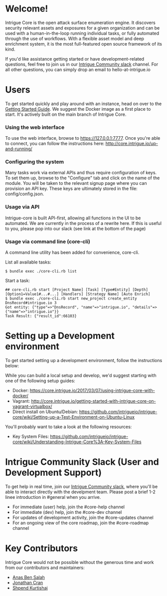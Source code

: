 # Welcome!

Intrigue Core is the open attack surface enumeration engine. It discovers security relevant assets and exposures for a given organization and can be used with a human-in-the-loop running individual tasks, or fully automated through the use of workflows. With a flexible asset model and deep enrichment system, it is the most full-featured open source framework of its kind.

If you'd like assistance getting started or have development-related questions, feel free to join us in our [Intrigue Community slack](https://join.slack.com/t/intrigue-community/shared_invite/zt-gh42ghi8-P~Z6wf1Bj5097vLLuqen6g) channel. For all other questions, you can simply drop an email to hello-at-intrigue.io

# Users

To get started quickly and play around with an instance, head on over to the [Getting Started Guide](https://core.intrigue.io/getting-started/). We suggest the Docker image as a first place to start. It's actively built on the main branch of Intrigue Core.  

### Using the web interface

To use the web interface, browse to https://127.0.0.1:7777. Once you're able to connect, you can follow the instructions here: http://core.intrigue.io/up-and-running/

### Configuring the system

Many tasks work via external APIs and thus require configuration of keys. To set them up, browse to the "Configure" tab and click on the name of the module. You will be taken to the relevant signup page where you can provision an API key. These keys are ultimately stored in the file: config/config.json.

### Usage via API

Intrigue-core is built API-first, allowing all functions in the UI to be automated. We are currently in the process of a rewrite here. If this is useful to you, please pop into our slack (see link at the bottom of the page)

### Usage via command line (core-cli)

A command line utility has been added for convenience, core-cli.

List all available tasks:
```
$ bundle exec ./core-cli.rb list
```

Start a task:
```
## core-cli.rb start [Project Name] [Task] [Type#Entity] [Depth] [Option1=Value1#...#...] [Handlers] [Strategy Name] [Auto Enrich]
$ bundle exec ./core-cli.rb start new_project create_entity DnsRecord#intrigue.io 3
Got entity: {"type"=>"DnsRecord", "name"=>"intrigue.io", "details"=>{"name"=>"intrigue.io"}}
Task Result: {"result_id":66103}
```

# Setting up a Development environment

To get started setting up a development environment, follow the instructions below:

While you can build a local setup and develop, we'd suggest starting with one of the following setup guides:

 * Docker: https://core.intrigue.io/2017/03/07/using-intrigue-core-with-docker/
 * Vagrant: http://core.intrigue.io/getting-started-with-intrigue-core-on-vagrant-virtualbox/
 * Direct install on Ubuntu/Debian: https://github.com/intrigueio/intrigue-core/wiki/Setting-up-a-Test-Environment-on-Ubuntu-Linux

You'll probably want to take a look at the following resources: 

 * Key System Files: https://github.com/intrigueio/intrigue-core/wiki/Understanding-Intrigue-Core%3A-Key-System-Files

# Intrigue Community Slack (User and Development Support)

To get help in real time, join our [Intrigue Community slack](https://join.slack.com/t/intrigue-community/shared_invite/zt-gh42ghi8-P~Z6wf1Bj5097vLLuqen6g), where you'll be able to interact directly with the develpment team. Please post a brief 1-2 linee introduction in #general when you arrive. 

  - For immediate (user) help, join the #core-help channel
  - For immediate (dev) help, join the #core-dev channel
  - For updates of development activity, join the #core-updates channel
  - For an ongoing view of the core roadmap, join the #core-roadmap channel

# Key Contributors

Intrigue Core would not be possible without the generous time and work from our contributors and maintainers: 
 
 * [Anas Ben Salah](https://twitter.com/bensalah_anas)
 * [Jonathan Cran](https://twitter.com/jcran)
 * [Shpend Kurtishaj](https://twitter.com/shpendk)
